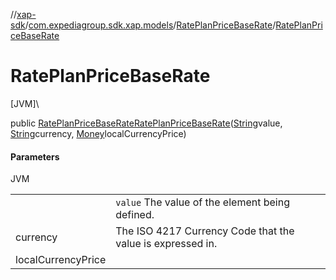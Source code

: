 //[xap-sdk](../../../index.md)/[com.expediagroup.sdk.xap.models](../index.md)/[RatePlanPriceBaseRate](index.md)/[RatePlanPriceBaseRate](-rate-plan-price-base-rate.md)

# RatePlanPriceBaseRate

[JVM]\

public [RatePlanPriceBaseRate](index.md)[RatePlanPriceBaseRate](-rate-plan-price-base-rate.md)([String](https://docs.oracle.com/javase/8/docs/api/java/lang/String.html)value, [String](https://docs.oracle.com/javase/8/docs/api/java/lang/String.html)currency, [Money](../-money/index.md)localCurrencyPrice)

#### Parameters

JVM

| | |
|---|---|
|  | `value` The value of the element being defined. |
| currency | The ISO 4217 Currency Code that the value is expressed in. |
| localCurrencyPrice |
